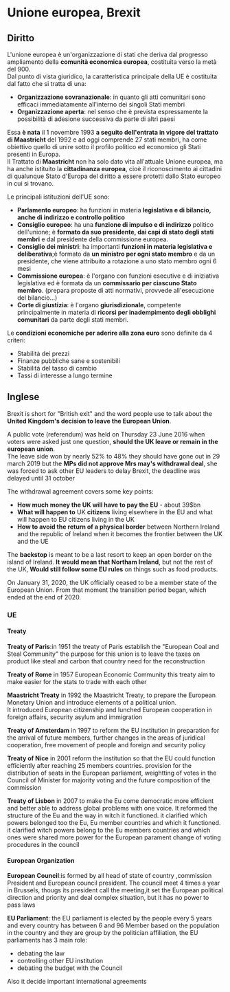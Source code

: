 # Unione europea, Brexit

## Diritto

L'unione europea è un'organizzazione di stati che deriva dal progresso ampliamento della **comunità economica europea**, costituita verso la metà del 900.  
Dal punto di vista giuridico, la caratteristica principale della UE è costituita dal fatto che si tratta di una:
- **Organizzazione sovranazionale**: in quanto gli atti comunitari sono efficaci immediatamente all'interno dei singoli Stati membri 
- **Organizzazione aperta**: nel senso che è prevista espressamente la possibilità di adesione successiva da parte di altri paesi

Essa **è nata** il 1 novembre 1993 **a seguito dell'entrata in vigore del trattato di Maastricht** del 1992 e ad oggi comprende 27 stati membri, ha come obiettivo quello di unire sotto il profilo politico ed economico gli Stati presenti in Europa.  
Il Trattato di **Maastricht** non ha solo dato vita all'attuale Unione europea, ma ha anche istituito la **cittadinanza europea**, cioè il riconoscimento ai cittadini di qualunque Stato d'Europa del diritto a essere protetti dallo Stato europeo in cui si trovano.

Le principali istituzioni dell'UE sono:
- **Parlamento europeo**: ha funzioni in materia **legislativa e di bilancio, anche di indirizzo e controllo politico**
- **Consiglio europeo**: ha una **funzione di impulso e di indirizzo** politico dell'unione; è **formato da suo presidente, dai capi di stato degli stati membri** e dal presidente della commissione europea.
- **Consiglio dei ministri**: ha importanti **funzioni in materia legislativa e deliberativa**;è formato da **un ministro per ogni stato membro** e da un presidente, che viene attribuito a rotazione a uno stato membro ogni 6 mesi
- **Commissione europea**: è l'organo con funzioni esecutive e di iniziativa legislativa ed è formata da un **commissario per ciascuno Stato membro**. (prepara proposte di atti normativi, provvede all'esecuzione del bilancio…)
- **Corte di giustizia**: è l'organo **giurisdizionale**, competente principalmente in materia di **ricorsi per inadempimento degli obblighi comunitari** da parte degli stati membri.

Le **condizioni economiche per aderire alla zona euro** sono definite da 4 criteri:
- Stabilità dei prezzi
- Finanze pubbliche sane e sostenibili
- Stabilità del tasso di cambio
- Tassi di interesse a lungo termine 





## Inglese

Brexit is short for "British exit" and the word people use to talk about the **United Kingdom's decision to leave the European Union**.

A public vote (referendum) was held on Thursday 23 June 2016 when voters were asked just one question, **should the UK leave or remain in the european union**.  
The leave side won by nearly 52% to 48% they should have gone out in 29 march 2019 but the **MPs did not approve Mrs may's withdrawal deal**, she was forced to ask other EU leaders to delay Brexit, the deadline was delayed until 31 october

The withdrawal agreement covers some key points:
- **How much money the UK will have to pay the EU** - about 39$bn
- **What will happen to** UK **citizens** living elsewhere in the EU and what will happen to EU citizens living in the UK
- **How to avoid the return of a physical border** between Northern Ireland and the republic of Ireland when it becomes the frontier between the UK and the UE

The **backstop** is meant to be a last resort to keep an open border on the island of Ireland. **It would mean that Northam Ireland**, but not the rest of the UK, **Would still follow some EU rules** on things such as food products.

On January 31, 2020, the UK officially ceased to be a member state of the European Union. From that moment the transition period began, which ended at the end of 2020.


### UE

#### Treaty

**Treaty of Paris**:in 1951 the treaty of Paris establish the "European Coal and Steal Community" the purpose for this union is to leave the taxes on product like steal and carbon that country need for the reconstruction


**Treaty of Rome** in 1957 European Economic Community this treaty aim to make easier for the stats to trade with each other


**Maastricht Treaty** in 1992 the Maastricht Treaty, to prepare the European Monetary Union and introduce elements of a political union.  
It introduced European citizenship and lunched European cooperation in foreign affairs, security asylum and immigration


**Treaty of Amsterdam** in 1997 to reform the EU institution in preparation for the arrival of future members, further changes in the areas of juridical cooperation, free movement of people and foreign and security policy


**Treaty of Nice** in 2001 reform the institution so that the EU could function efficiently after reaching 25 members countries.
provision for the distribution of seats in the European parliament, weightting of votes in the Council of Minister for majority voting and the future composition of the commission


**Treaty of Lisbon** in 2007 to make the Eu come democratic more efficient and better able to address global problems with one voice. It reformed the structure of the Eu and the way in witch it functioned. it clarified which powers belonged too the Eu, Eu member countries and which it functioned. it clarified witch powers belong to the Eu members countries and which ones were shared
more power for the European parament change of voting procedures in the council

#### European Organization

**European Council**:is formed by all head of state of country ,commission President and European council president. The council meet 4 times a year in Brussels, thougs its president call the meeting,it set the European political direction and priority and deal complex situation, but it has no power to pass laws


**EU Parliament**: the EU parliament is elected by the people every 5 years and every country has between 6 and 96 Member based on the population in the country and they are group by the politician affiliation, the EU parliaments has 3 main role:
- debating the law
- controlling other EU institution
- debating the budget with the Council

Also it decide important international agreements